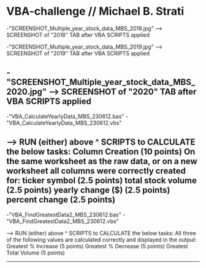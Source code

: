 # VBA-challenge // Michael B. Strati

-"SCREENSHOT_Multiple_year_stock_data_MBS_2018.jpg"  --> SCREENSHOT of "2018" TAB after VBA SCRIPTS applied

-"SCREENSHOT_Multiple_year_stock_data_MBS_2019.jpg"  --> SCREENSHOT of "2019" TAB after VBA SCRIPTS applied

-"SCREENSHOT_Multiple_year_stock_data_MBS_2020.jpg"  --> SCREENSHOT of "2020" TAB after VBA SCRIPTS applied
---------------------------------------------------------------

-"VBA_CalculateYearlyData_MBS_230612.bas" 
-"VBA_CalculateYearlyData_MBS_230612.vbs" 

--> RUN (either) above ^ SCRIPTS to CALCULATE the below tasks:
Column Creation (10 points)
On the same worksheet as the raw data, or on a new worksheet all columns were correctly created for:
        ticker symbol (2.5 points)
        total stock volume (2.5 points)
        yearly change ($) (2.5 points)
        percent change (2.5 points)
---------------------------------------------------------------

-"VBA_FindGreatestData2_MBS_230612.bas"
-"VBA_FindGreatestData2_MBS_230612.vbs"

--> RUN (either) above ^ SCRIPTS to CALCULATE the below tasks:
    All three of the following values are calculated correctly and displayed in the output:
        Greatest % Increase (5 points)
        Greatest % Decrease (5 points)
        Greatest Total Volume (5 points)

---------------------------------------------------------------

